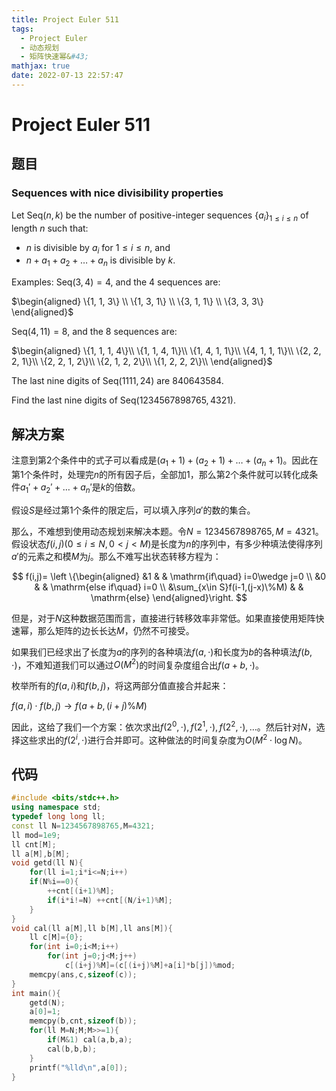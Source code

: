 ```yaml
---
title: Project Euler 511
tags:
  - Project Euler
  - 动态规划
  - 矩阵快速幂&#43;
mathjax: true
date: 2022-07-13 22:57:47
---
```


<escape><!-- more --></escape>

# Project Euler 511

## 题目

### Sequences with nice divisibility properties

Let $\text{Seq}(n,k)$ be the number of positive-integer sequences $\{a_i\}_{1\le i\le n}$ of length $n$ such that:

- $n$ is divisible by $a_i$ for $1\le i\le n$, and
- $n + a_1 + a_2 + \dots + a_n$ is divisible by $k$.

Examples:
$\text{Seq}(3,4) = 4$, and the $4$ sequences are:

$\begin{aligned}
\{1, 1, 3\} \\
\{1, 3, 1\} \\
\{3, 1, 1\} \\
\{3, 3, 3\}
\end{aligned}$

$\text{Seq}(4,11) = 8$, and the $8$ sequences are:

$\begin{aligned}
\{1, 1, 1, 4\}\\
\{1, 1, 4, 1\}\\
\{1, 4, 1, 1\}\\
\{4, 1, 1, 1\}\\
\{2, 2, 2, 1\}\\
\{2, 2, 1, 2\}\\
\{2, 1, 2, 2\}\\
\{1, 2, 2, 2\}\\
\end{aligned}$

The last nine digits of $\text{Seq}(1111,24)$ are $840643584$.

Find the last nine digits of $\text{Seq}(1234567898765,4321)$.

## 解决方案

注意到第$2$个条件中的式子可以看成是$(a_1+1)+(a_2+1)+\dots+(a_n+1)$。因此在第$1$个条件时，处理完$n$的所有因子后，全部加$1$，那么第$2$个条件就可以转化成条件$a_1'+a_2'+\dots+a_n'$是$k$的倍数。

假设$S$是经过第$1$个条件的限定后，可以填入序列$a'$的数的集合。

那么，不难想到使用动态规划来解决本题。令$N=1234567898765,M=4321$。假设状态$f(i,j)(0\le i\le N,0<j<M)$是长度为$n$的序列中，有多少种填法使得序列$a'$的元素之和模$M$为$j$。那么不难写出状态转移方程为：

$$
f(i,j)=
\left \{\begin{aligned}
  &1  & & \mathrm{if\quad} i=0\wedge j=0 \\
  &0 & & \mathrm{else if\quad} i=0 \\
  &\sum_{x\in S}f(i-1,(j-x)\%M) & & \mathrm{else}
\end{aligned}\right.
$$

但是，对于$N$这种数据范围而言，直接进行转移效率非常低。如果直接使用矩阵快速幂，那么矩阵的边长长达$M$，仍然不可接受。

如果我们已经求出了长度为$a$的序列的各种填法$f(a,\cdot)$和长度为$b$的各种填法$f(b,\cdot)$，不难知道我们可以通过$O(M^2)$的时间复杂度组合出$f(a+b,\cdot)$。

枚举所有的$f(a,i)$和$f(b,j)$，将这两部分值直接合并起来：

$f(a,i)\cdot f(b,j)\rightarrow f(a+b,(i+j)\%M)$

因此，这给了我们一个方案：依次求出$f(2^0,\cdot),f(2^1,\cdot),f(2^2,\cdot),\dots$。然后针对$N$，选择这些求出的$f(2^i,\cdot)$进行合并即可。这种做法的时间复杂度为$O(M^2\cdot \log N)$。

## 代码

```C++
#include <bits/stdc++.h>
using namespace std;
typedef long long ll;
const ll N=1234567898765,M=4321;
ll mod=1e9;
ll cnt[M];
ll a[M],b[M];
void getd(ll N){
    for(ll i=1;i*i<=N;i++)
    if(N%i==0){
        ++cnt[(i+1)%M];
        if(i*i!=N) ++cnt[(N/i+1)%M];
    }
}
void cal(ll a[M],ll b[M],ll ans[M]){
    ll c[M]={0};
    for(int i=0;i<M;i++)
        for(int j=0;j<M;j++)
            c[(i+j)%M]=(c[(i+j)%M]+a[i]*b[j])%mod;
    memcpy(ans,c,sizeof(c));
}
int main(){
    getd(N);
    a[0]=1;
    memcpy(b,cnt,sizeof(b));
    for(ll M=N;M;M>>=1){
        if(M&1) cal(a,b,a);
        cal(b,b,b);
    }
    printf("%lld\n",a[0]);
}

```
